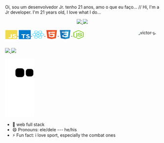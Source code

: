 Oi, sou um desenvolvedor Jr. tenho 21 anos, amo o que eu faço... // Hi, I'm a Jr developer. I'm 21 years old, I love what I do...

<div align="center">
  <a href="https://github.com/ANj0Geladu">
  <img height="180em" src="https://github-readme-stats.vercel.app/api?username=ANj0Geladu&show_icons=true&theme=dracula&include_all_commits=true&count_private=true"/>
  <img height="180em" src="https://github-readme-stats.vercel.app/api/top-langs/?username=ANj0Geladu&layout=compact&langs_count=7&theme=dracula"/>
</div>
<div style="display: inline_block"><br>
  <img align="center" alt="victo-Js" height="30" width="40" src="https://raw.githubusercontent.com/devicons/devicon/master/icons/javascript/javascript-plain.svg">
  <img align="center" alt="victo-Ts" height="30" width="40" src="https://raw.githubusercontent.com/devicons/devicon/master/icons/typescript/typescript-plain.svg">
  <img align="center" alt="victo-React" height="30" width="40" src="https://raw.githubusercontent.com/devicons/devicon/master/icons/react/react-original.svg">
  <img align="center" alt="victo-HTML" height="30" width="40" src="https://raw.githubusercontent.com/devicons/devicon/master/icons/html5/html5-original.svg">
  <img align="center" alt="victo-CSS" height="30" width="40" src="https://raw.githubusercontent.com/devicons/devicon/master/icons/css3/css3-original.svg">
 <img align="center" alt="victo-CSS" height="30" width="40" src="https://raw.githubusercontent.com/devicons/devicon/master/icons/nodejs/nodejs-plain.svg">
  <i class="devicon-nodejs-plain-wordmark colored"></i>
   
  
  <img align="right" alt="victor-pic" height="200" style="border-radius:80px;" src="https://lh3.googleusercontent.com/C4r4j0hhHdeepOj2lE7EWYPSWOndXTqzqEv_l8S-ifiAtBpUSngONa4x5b2_tB4Pi3R29Q0=s85">
  
  

</div>
  
  ##
 
<div> 
  <a href="https://instagram.com/victor.bravoag" target="_blank"><img src="https://img.shields.io/badge/-Instagram-%23E4405F?style=for-the-badge&logo=instagram&logoColor=white" target="_blank">
  <a href="https://www.linkedin.com/in/victor-santos-886005180" target="_blank"><img src="https://img.shields.io/badge/-LinkedIn-%230077B5?style=for-the-badge&logo=linkedin&logoColor=white" target="_blank"></a> 
 
  ![Snake animation](https://github.com/rafaballerini/rafaballerini/blob/output/github-contribution-grid-snake.svg)


</div>






- 🌱 web full stack
- 😄 Pronouns: ele/dele --- he/his
- ⚡ Fun fact: i love sport, 
especially the combat ones
